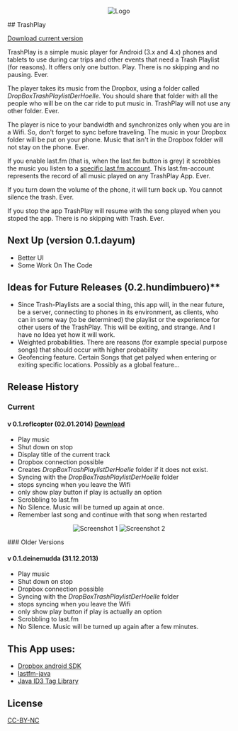 <p align="center">
<img src="https://raw.github.com/TVLuke/TrashPlay/master/res/drawable-hdpi/ic_launcher.png" alt="Logo"/>
</p>
## TrashPlay

[Download current version](https://www.dropbox.com/s/g0jf9bbckhkohtk/TrasPlay_0.1.roflcopter.apk)

TrashPlay is a simple music player for Android (3.x and 4.x) phones and tablets to use during car trips and other events that need a Trash Playlist (for reasons). It offers only one button. Play. There is no skipping and no pausing. Ever.

The player takes its music from the Dropbox, using a folder called _DropBoxTrashPlaylistDerHoelle_. You should share that folder with all the people who will be on the car ride to put music in. TrashPlay will not use any other folder. Ever.

The player is nice to your bandwidth and synchronizes only when you are in a Wifi. So, don't forget to sync before traveling. The music in your Dropbox folder will be put on your phone. Music that isn't in the Dropbox folder will not stay on the phone. Ever.

If you enable last.fm (that is, when the last.fm button is grey) it scrobbles the music you listen to a [specific last.fm account](http://www.lastfm.de/user/TrashPlayList). This last.fm-account represents the record of all music played on any TrashPlay App. Ever.

If you turn down the volume of the phone, it will turn back up. You cannot silence the trash. Ever.

If you stop the app TrashPlay will resume with the song played when you stoped the app. There is no skipping with Trash. Ever.

## Next Up (version 0.1.dayum)
* Better UI
* Some Work On The Code

## Ideas for Future Releases (0.2.hundimbuero)**

* Since Trash-Playlists are a social thing, this app will, in the near future, be a server, connecting to phones in its environment, as clients, who can in some way (to be determined) the playlist or the experience for other users of the TrashPlay. This will be exiting, and strange. And I have no Idea yet how it will work. 
* Weighted probabilities. There are reasons (for example special purpose songs) that should occur with higher probability
* Geofencing feature. Certain Songs that get palyed when entering or exiting specific locations. Possibly as a global feature...

## Release History

### Current

#### v 0.1.roflcopter (02.01.2014) [Download](https://www.dropbox.com/s/g0jf9bbckhkohtk/TrasPlay_0.1.roflcopter.apk)
* Play music
* Shut down on stop
* Display title of the current track
* Dropbox connection possible
* Creates _DropBoxTrashPlaylistDerHoelle_ folder if it does not exist.
* Syncing with the _DropBoxTrashPlaylistDerHoelle_ folder
* stops syncing when you leave the Wifi
* only show play button if play is actually an option
* Scrobbling to last.fm
* No Silence. Music will be turned up again at once.
* Remember last song and continue with that song when restarted
<p align="center">
<img src="https://raw.github.com/TVLuke/TrashPlay/master/screenshots/device-2014-01-02-191841.png" alt="Screenshot 1"/>
<img src="https://raw.github.com/TVLuke/TrashPlay/master/screenshots/device-2014-01-02-191103.png" alt="Screenshot 2"/>

</p>
### Older Versions

#### v 0.1.deinemudda (31.12.2013)
* Play music
* Shut down on stop
* Dropbox connection possible
* Syncing with the _DropBoxTrashPlaylistDerHoelle_ folder
* stops syncing when you leave the Wifi
* only show play button if play is actually an option
* Scrobbling to last.fm
* No Silence. Music will be turned up again after a few minutes.

## This App uses:
* [Dropbox android SDK](https://www.dropbox.com/developers/core/sdks/android)
* [lastfm-java](https://code.google.com/p/lastfm-java/)
* [Java ID3 Tag Library](http://javamusictag.sourceforge.net/)

## License
[CC-BY-NC](http://creativecommons.org/licenses/by-nc/4.0/)
